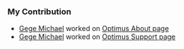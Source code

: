 ### My Contribution

- [Gege Michael](https://github.com/Gmhyke) worked on [Optimus About page](https://www.figma.com/proto/Om7D1Ot91oMH3xeypiQw0q/Team_19_MyCMS-(Copy)?node-id=848%3A311&scaling=scale-down&page-id=0%3A1&starting-point-node-id=42%3A2&show-proto-sidebar=1)
- [Gege Michael](https://github.com/Gmhyke) worked on [Optimus Support page](https://www.figma.com/proto/Om7D1Ot91oMH3xeypiQw0q/Team_19_MyCMS-(Copy)?node-id=542%3A288&scaling=scale-down&page-id=0%3A1&starting-point-node-id=42%3A2&show-proto-sidebar=1)
